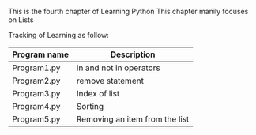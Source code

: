 This is the fourth chapter of Learning Python
This chapter manily focuses on Lists

Tracking of Learning as follow:

| Program name | Description |
| ----- | ----- |
| Program1.py | in and not in operators |
| Program2.py | remove statement |
| Program3.py | Index of list |
| Program4.py | Sorting |
| Program5.py | Removing an item from the list |